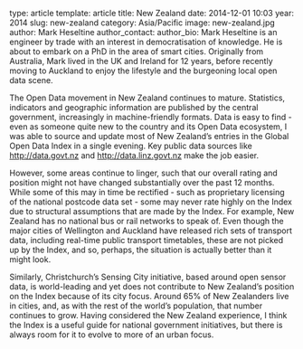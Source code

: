 type: article
template: article
title: New Zealand
date: 2014-12-01 10:03
year: 2014
slug: new-zealand
category: Asia/Pacific
image: new-zealand.jpg
author: Mark Heseltine
author_contact:
author_bio: Mark Heseltine is an engineer by trade with an interest in democratisation of knowledge. He is about to embark on a PhD in the area of smart cities. Originally from Australia, Mark lived in the UK and Ireland for 12 years, before recently moving to Auckland to enjoy the lifestyle and the burgeoning local open data scene.

The Open Data movement in New Zealand continues to mature. Statistics, indicators and geographic information are published by the central government, increasingly in machine-friendly formats. Data is easy to find - even as someone quite new to the country and its Open Data ecosystem, I was able to source and update most of New Zealand’s entries in the Global Open Data Index in a single evening. Key public data sources like http://data.govt.nz and http://data.linz.govt.nz make the job easier.

However, some areas continue to linger, such that our overall rating and position might not have changed substantially over the past 12 months. While some of this may in time be rectified - such as proprietary licensing of the national postcode data set - some may never rate highly on the Index due to structural assumptions that are made by the Index. For example, New Zealand has no national bus or rail networks to speak of. Even though the major cities of Wellington and Auckland have released rich sets of transport data, including real-time public transport timetables, these are not picked up by the Index, and so, perhaps, the situation is actually better than it might look.

Similarly, Christchurch’s Sensing City initiative, based around open sensor data, is world-leading and yet does not contribute to New Zealand’s position on the Index because of its city focus. Around 65% of New Zealanders live in cities, and, as with the rest of the world’s population, that number continues to grow. Having considered the New Zealand experience, I think the Index is a useful guide for national government initiatives, but there is always room for it to evolve to more of an urban focus.
